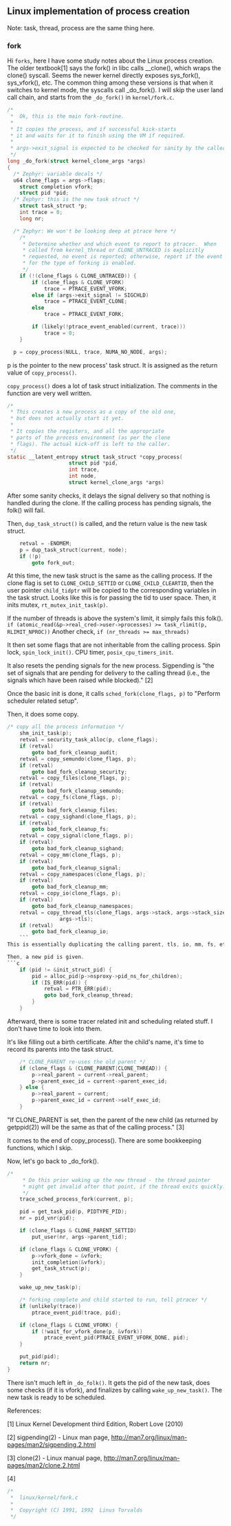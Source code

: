 ## Linux implementation of process creation

Note: task, thread, process are the same thing here.

### fork
Hi `forks`, here I have some study notes about the Linux process creation.
The older textbook[1] says the fork() in libc calls __clone(), which wraps the clone() syscall.
Seems the newer kernel directly exposes sys_fork(), sys_vfork(), etc.
The common thing among these versions is that when it switches to kernel mode, the syscalls call _do_fork().
I will skip the user land call chain, and starts from the `_do_fork()` in `kernel/fork.c`.

```c
/*
 *  Ok, this is the main fork-routine.
 *
 * It copies the process, and if successful kick-starts
 * it and waits for it to finish using the VM if required.
 *
 * args->exit_signal is expected to be checked for sanity by the caller.
 */
long _do_fork(struct kernel_clone_args *args)
{
  /* Zephyr: variable decals */
  u64 clone_flags = args->flags;
	struct completion vfork;
	struct pid *pid;
  /* Zephyr: this is the new task struct */
	struct task_struct *p;
	int trace = 0;
	long nr;

  /* Zephyr: We won't be looking deep at ptrace here */
	/*
	 * Determine whether and which event to report to ptracer.  When
	 * called from kernel_thread or CLONE_UNTRACED is explicitly
	 * requested, no event is reported; otherwise, report if the event
	 * for the type of forking is enabled.
	 */
	if (!(clone_flags & CLONE_UNTRACED)) {
		if (clone_flags & CLONE_VFORK)
			trace = PTRACE_EVENT_VFORK;
		else if (args->exit_signal != SIGCHLD)
			trace = PTRACE_EVENT_CLONE;
		else
			trace = PTRACE_EVENT_FORK;

		if (likely(!ptrace_event_enabled(current, trace)))
			trace = 0;
	}

  p = copy_process(NULL, trace, NUMA_NO_NODE, args);
```

p is the pointer to the new process' task struct.
It is assigned as the return value of `copy_process()`.

`copy_process()` does a lot of task struct initialization. 
The comments in the function are very well written.
```c
/*
 * This creates a new process as a copy of the old one,
 * but does not actually start it yet.
 *
 * It copies the registers, and all the appropriate
 * parts of the process environment (as per the clone
 * flags). The actual kick-off is left to the caller.
 */
static __latent_entropy struct task_struct *copy_process(
					struct pid *pid,
					int trace,
					int node,
					struct kernel_clone_args *args)
```

After some sanity checks, it delays the signal delivery so that nothing is handled during the clone.
If the calling process has pending signals, the folk() will fail.

Then, `dup_task_struct()` is called, and the return value is the new task struct.
```c
	retval = -ENOMEM;
	p = dup_task_struct(current, node);
	if (!p)
		goto fork_out;
```

At this time, the new task struct is the same as the calling process.
If the clone flag is set to `CLONE_CHILD_SETTID` or `CLONE_CHILD_CLEARTID`, then the user pointer `child_tidptr` will be copied to the corresponding variables in the task struct.
Looks like this is for passing the tid to user space.
Then, it inits mutex, `rt_mutex_init_task(p)`.

If the number of threads is above the system's limit, it simply fails this folk().
`if (atomic_read(&p->real_cred->user->processes) >= task_rlimit(p, RLIMIT_NPROC))`
Another check,
`if (nr_threads >= max_threads)`

It then set some flags that are not inheritable from the calling process.
Spin lock, `spin_lock_init()`.
CPU timer, `posix_cpu_timers_init`.

It also resets the pending signals for the new process.
Sigpending is "the set of signals that are pending for delivery to the calling thread (i.e., the signals which have been raised while blocked)." [2]

Once the basic init is done, it calls `sched_fork(clone_flags, p)` to "Perform scheduler related setup".

Then, it does some copy.
```c
/* copy all the process information */
	shm_init_task(p);
	retval = security_task_alloc(p, clone_flags);
	if (retval)
		goto bad_fork_cleanup_audit;
	retval = copy_semundo(clone_flags, p);
	if (retval)
		goto bad_fork_cleanup_security;
	retval = copy_files(clone_flags, p);
	if (retval)
		goto bad_fork_cleanup_semundo;
	retval = copy_fs(clone_flags, p);
	if (retval)
		goto bad_fork_cleanup_files;
	retval = copy_sighand(clone_flags, p);
	if (retval)
		goto bad_fork_cleanup_fs;
	retval = copy_signal(clone_flags, p);
	if (retval)
		goto bad_fork_cleanup_sighand;
	retval = copy_mm(clone_flags, p);
	if (retval)
		goto bad_fork_cleanup_signal;
	retval = copy_namespaces(clone_flags, p);
	if (retval)
		goto bad_fork_cleanup_mm;
	retval = copy_io(clone_flags, p);
	if (retval)
		goto bad_fork_cleanup_namespaces;
	retval = copy_thread_tls(clone_flags, args->stack, args->stack_size, p,
				 args->tls);
	if (retval)
		goto bad_fork_cleanup_io;
    ```
This is essentially duplicating the calling parent, tls, io, mm, fs, etc.

Then, a new pid is given.
```c
	if (pid != &init_struct_pid) {
		pid = alloc_pid(p->nsproxy->pid_ns_for_children);
		if (IS_ERR(pid)) {
			retval = PTR_ERR(pid);
			goto bad_fork_cleanup_thread;
		}
	}
  ```
  
Afterward, there is some tracer related init and scheduling related stuff.
I don't have time to look into them.

It's like filling out a birth certificate. 
After the child's name, it's time to record its parents into the task struct.
```c
	/* CLONE_PARENT re-uses the old parent */
	if (clone_flags & (CLONE_PARENT|CLONE_THREAD)) {
		p->real_parent = current->real_parent;
		p->parent_exec_id = current->parent_exec_id;
	} else {
		p->real_parent = current;
		p->parent_exec_id = current->self_exec_id;
	}
```

"If CLONE_PARENT is set, then the parent of the new child (as returned by getppid(2)) will be the same as that of the calling process." [3]

It comes to the end of copy_process().
There are some bookkeeping functions, which I skip.

Now, let's go back to _do_fork().
```c
/*
	 * Do this prior waking up the new thread - the thread pointer
	 * might get invalid after that point, if the thread exits quickly.
	 */
	trace_sched_process_fork(current, p);

	pid = get_task_pid(p, PIDTYPE_PID);
	nr = pid_vnr(pid);

	if (clone_flags & CLONE_PARENT_SETTID)
		put_user(nr, args->parent_tid);

	if (clone_flags & CLONE_VFORK) {
		p->vfork_done = &vfork;
		init_completion(&vfork);
		get_task_struct(p);
	}

	wake_up_new_task(p);

	/* forking complete and child started to run, tell ptracer */
	if (unlikely(trace))
		ptrace_event_pid(trace, pid);

	if (clone_flags & CLONE_VFORK) {
		if (!wait_for_vfork_done(p, &vfork))
			ptrace_event_pid(PTRACE_EVENT_VFORK_DONE, pid);
	}

	put_pid(pid);
	return nr;
}
```

There isn't much left in `_do_folk()`.
It gets the pid of the new task, does some checks (if it is vfork), and finalizes by calling `wake_up_new_task()`.
The new task is ready to be scheduled.

References:

[1] Linux Kernel Development third Edition, Robert Love (2010) 

[2] sigpending(2) - Linux man page, http://man7.org/linux/man-pages/man2/sigpending.2.html

[3] clone(2) - Linux manual page, http://man7.org/linux/man-pages/man2/clone.2.html

[4]
```c
/*
 *  linux/kernel/fork.c
 *
 *  Copyright (C) 1991, 1992  Linus Torvalds
 */
 ```
